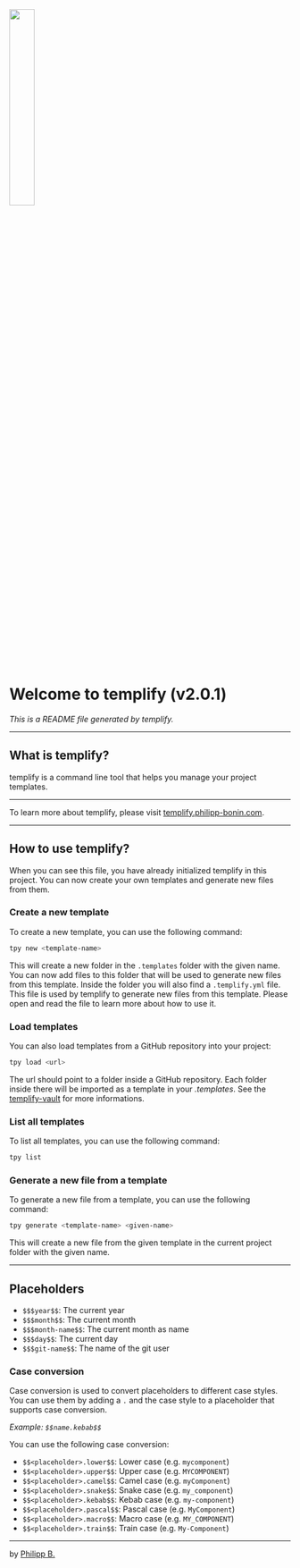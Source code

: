 <img src="https://raw.githubusercontent.com/cophilot/templify/master/assets/logo.png" alt="" width="30%"/>
    
# Welcome to templify (v2.0.1)

_This is a README file generated by templify._

---

## What is templify?

templify is a command line tool that helps you manage your project templates.

---

To learn more about templify, please visit [templify.philipp-bonin.com](https://templify.philipp-bonin.com/).

---

## How to use templify?

When you can see this file, you have already initialized templify in this project. You can now create your own templates and generate new files from them.

### Create a new template

To create a new template, you can use the following command:

```bash
tpy new <template-name>
```

This will create a new folder in the `.templates` folder with the given name. You can now add files to this folder that will be used to generate new files from this template.
Inside the folder you will also find a `.templify.yml` file. This file is used by templify to generate new files from this template. Please open and read the file to learn more about how to use it.

### Load templates 

You can also load templates from a GitHub repository into your project:

```bash
tpy load <url>
```

The url should point to a folder inside a GitHub repository. Each folder inside there will be imported as a template in your _.templates_. See the [templify-vault](https://github.com/cophilot/templify?tab=readme-ov-file#templify-vault) for more informations.

### List all templates

To list all templates, you can use the following command:

```bash
tpy list
```

### Generate a new file from a template

To generate a new file from a template, you can use the following command:

```bash
tpy generate <template-name> <given-name>
```

This will create a new file from the given template in the current project folder with the given name.

---

## Placeholders

- `$$$year$$`: The current year
- `$$$month$$`: The current month
- `$$$month-name$$`: The current month as name
- `$$$day$$`: The current day
- `$$$git-name$$`: The name of the git user


### Case conversion

Case conversion is used to convert placeholders to different case styles. You can use them by adding a `.` and the case style to a placeholder that supports case conversion.

_Example: `$$name.kebab$$`_

You can use the following case conversion:

- `$$<placeholder>.lower$$`: Lower case (e.g. `mycomponent`)
- `$$<placeholder>.upper$$`: Upper case (e.g. `MYCOMPONENT`)
- `$$<placeholder>.camel$$`: Camel case (e.g. `myComponent`)
- `$$<placeholder>.snake$$`: Snake case (e.g. `my_component`)
- `$$<placeholder>.kebab$$`: Kebab case (e.g. `my-component`)
- `$$<placeholder>.pascal$$`: Pascal case (e.g. `MyComponent`)
- `$$<placeholder>.macro$$`: Macro case (e.g. `MY_COMPONENT`)
- `$$<placeholder>.train$$`: Train case (e.g. `My-Component`)

---

by [Philipp B.](https://github.com/cophilot)
